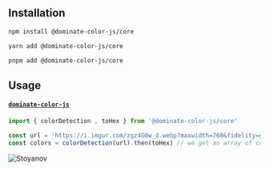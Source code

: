 ## Installation
```sh
npm install @dominate-color-js/core
```

```sh
yarn add @dominate-color-js/core
```

```sh
pnpm add @dominate-color-js/core
```

## Usage

#### [`dominate-color-js`]()

```js
import { colorDetection , toHex } from '@dominate-color-js/core'

const url = 'https://i.imgur.com/zgz4G0w_d.webp?maxwidth=760&fidelity=grand'
const colors = colorDetection(url).then(toHex) // we get an array of colors in the hex color space
```


<a><img src="https://i.imgur.com/zgz4G0w_d.webp?maxwidth=760&fidelity=grand" alt="Stoyanov"></a>
